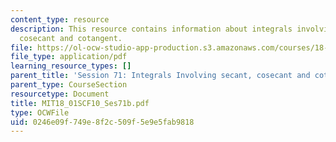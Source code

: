 ```yaml
---
content_type: resource
description: This resource contains information about integrals involving secant,
  cosecant and cotangent.
file: https://ol-ocw-studio-app-production.s3.amazonaws.com/courses/18-01sc-single-variable-calculus-fall-2010/0246e09f749e8f2c509f5e9e5fab9818_MIT18_01SCF10_Ses71b.pdf
file_type: application/pdf
learning_resource_types: []
parent_title: 'Session 71: Integrals Involving secant, cosecant and cotangent'
parent_type: CourseSection
resourcetype: Document
title: MIT18_01SCF10_Ses71b.pdf
type: OCWFile
uid: 0246e09f-749e-8f2c-509f-5e9e5fab9818
---
```

